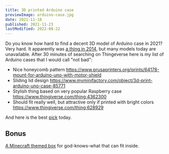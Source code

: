 ```yaml
---
title: 3D printed Arduino case
previewImage: arduino-case.jpg
date: 2021-11-18
published: 2021-11-23
lastModified: 2022-08-22
---
```


Do you know how hard to find a decent 3D model of Arduino case in 2021? Very hard. It apparently was [a thing in 2014](https://extrasensoryobjects.wordpress.com/2014/09/15/test-print-with-new-3d-printer/), but many models today are unavailable. 
After 30 minutes of searching on Thingeverse here is my list of Arduino cases that I would call "not bad":

- Nice honeycomb pattern https://www.prusaprinters.org/prints/64178-mount-for-arduino-uno-with-motor-shield
- Sliding lid design https://www.myminifactory.com/object/3d-print-arduino-uno-case-85771
- Stylish thing based on very popular Raspberry case https://www.thingiverse.com/thing:4362300
- Should fit really well, but attractive only if printed with bright colors https://www.thingiverse.com/thing:628929

And here is the best [pick](https://www.thingiverse.com/thing:2511299) today.

## Bonus

[A Minecraft themed box](https://www.thingiverse.com/thing:4735186) for god-knows-what that can fit inside.